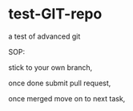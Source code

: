# test-GIT-repo
a test of advanced git


SOP:

stick to your own branch,

once done submit pull request,

once merged move on to next task,
